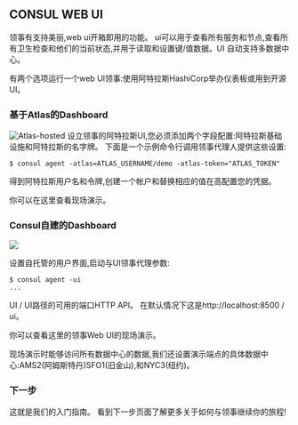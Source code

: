## **CONSUL WEB UI**

领事有支持美丽,web ui开箱即用的功能。 ui可以用于查看所有服务和节点,查看所有卫生检查和他们的当前状态,并用于读取和设置键/值数据。UI 自动支持多数据中心。

有两个选项运行一个web UI领事:使用阿特拉斯HashiCorp举办仪表板或用到开源UI。

### 基于Atlas的Dashboard
![Atlas-hosted](https://www.consul.io/assets/images/atlas_web_ui-249f659e.png)
设立领事的阿特拉斯UI,您必须添加两个字段配置:阿特拉斯基础设施和阿特拉斯的名字牌。 下面是一个示例命令行调用领事代理人提供这些设置:

    $ consul agent -atlas=ATLAS_USERNAME/demo -atlas-token="ATLAS_TOKEN"

得到阿特拉斯用户名和令牌,创建一个帐户和替换相应的值在高配置您的凭据。

你可以在这里查看现场演示。

### Consul自建的Dashboard
![](https://www.consul.io/assets/images/consul_web_ui-3a1e7bf9.png)

设置自托管的用户界面,启动与UI领事代理参数:

    $ consul agent -ui
    ...

UI / UI路径的可用的端口HTTP API。 在默认情况下这是http://localhost:8500 / ui。

你可以查看这里的领事Web UI的现场演示。

现场演示时能够访问所有数据中心的数据,我们还设置演示端点的具体数据中心:AMS2(阿姆斯特丹)SFO1(旧金山),和NYC3(纽约)。

### 下一步

这就是我们的入门指南。 看到下一步页面了解更多关于如何与领事继续你的旅程! 
